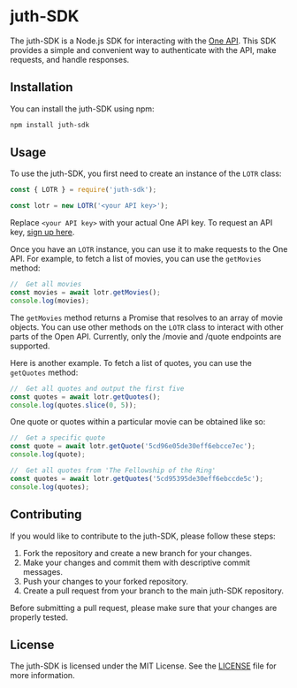 # juth-SDK

The juth-SDK is a Node.js SDK for interacting with the [One API](https://the-one-api.dev/). This SDK provides a simple and convenient way to authenticate with the API, make requests, and handle responses.

## Installation

You can install the juth-SDK using npm:

```bash
npm install juth-sdk
```

## Usage

To use the juth-SDK, you first need to create an instance of the `LOTR` class:

```javascript
const { LOTR } = require('juth-sdk');

const lotr = new LOTR('<your API key>');
```

Replace `<your API key>` with your actual One API key. To request an API key, [sign up here](https://the-one-api.dev/sign-up).

Once you have an `LOTR` instance, you can use it to make requests to the One API. For example, to fetch a list of movies, you can use the `getMovies` method:

```javascript
//  Get all movies
const movies = await lotr.getMovies();
console.log(movies);
```

The `getMovies` method returns a Promise that resolves to an array of movie objects. You can use other methods on the `LOTR` class to interact with other parts of the Open API. Currently, only the /movie and /quote endpoints are supported.

Here is another example. To fetch a list of quotes, you can use the `getQuotes` method:

```javascript
//  Get all quotes and output the first five
const quotes = await lotr.getQuotes();
console.log(quotes.slice(0, 5));
```

One quote or quotes within a particular movie can be obtained like so:
```javascript
//  Get a specific quote
const quote = await lotr.getQuote('5cd96e05de30eff6ebcce7ec');
console.log(quote);

//  Get all quotes from 'The Fellowship of the Ring'
const quotes = await lotr.getQuotes('5cd95395de30eff6ebccde5c');
console.log(quotes);
```

## Contributing

If you would like to contribute to the juth-SDK, please follow these steps:

1. Fork the repository and create a new branch for your changes.
2. Make your changes and commit them with descriptive commit messages.
3. Push your changes to your forked repository.
4. Create a pull request from your branch to the main juth-SDK repository.

Before submitting a pull request, please make sure that your changes are properly tested.

## License

The juth-SDK is licensed under the MIT License. See the [LICENSE](https://github.com/juth/juth-SDK/blob/master/LICENSE) file for more information.